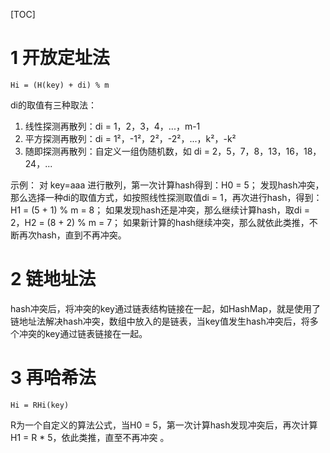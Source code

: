 [TOC]



# 1 开放定址法

```
Hi = (H(key) + di) % m
```

di的取值有三种取法：

1. 线性探测再散列：di = 1，2，3，4，...，m-1
2. 平方探测再散列：di = 1²，-1²，2²，-2²，...，k²，-k²
3. 随即探测再散列：自定义一组伪随机数，如 di = 2，5，7，8，13，16，18，24，...



示例：
对 key=aaa 进行散列，第一次计算hash得到：H0 = 5；
发现hash冲突，那么选择一种di的取值方式，如按照线性探测取值di = 1，再次进行hash，得到：H1 = (5 + 1) % m = 8；
如果发现hash还是冲突，那么继续计算hash，取di = 2，H2 = (8 + 2) % m = 7；
如果新计算的hash继续冲突，那么就依此类推，不断再次hash，直到不再冲突。



# 2 链地址法

hash冲突后，将冲突的key通过链表结构链接在一起，如HashMap，就是使用了链地址法解决hash冲突，数组中放入的是链表，当key值发生hash冲突后，将多个冲突的key通过链表链接在一起。



# 3 再哈希法

```
Hi = RHi(key)
```


R为一个自定义的算法公式，当H0 = 5，第一次计算hash发现冲突后，再次计算 H1 = R * 5，依此类推，直至不再冲突 。